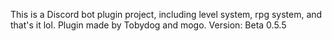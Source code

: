This is a Discord bot plugin project, including level system, rpg system, and that's it lol.
Plugin made by Tobydog and mogo.
Version: Beta 0.5.5